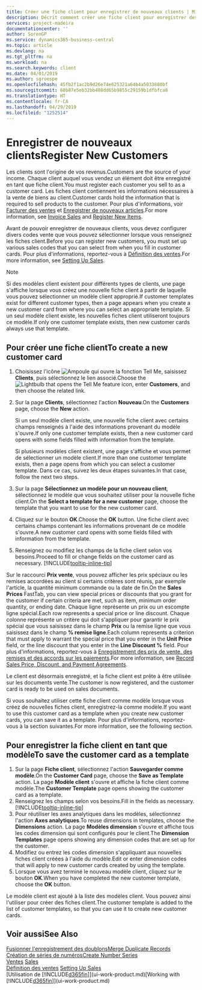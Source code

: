 ```yaml
---
title: Créer une fiche client pour enregistrer de nouveaux clients | Microsoft Docs
description: Décrit comment créer une fiche client pour enregistrer des informations sur chaque nouveau client ou client auquel vous vendez.
services: project-madeira
documentationcenter: ''
author: SorenGP
ms.service: dynamics365-business-central
ms.topic: article
ms.devlang: na
ms.tgt_pltfrm: na
ms.workload: na
ms.search.keywords: client
ms.date: 04/01/2019
ms.author: sgroespe
ms.openlocfilehash: 45fb2f1ac2b9d26e74e625321a64b4a5033880bf
ms.sourcegitcommit: 60b87e5eb32bb408dd65b9855c29159b1dfbfca8
ms.translationtype: HT
ms.contentlocale: fr-CA
ms.lasthandoff: 04/29/2019
ms.locfileid: "1252514"
---
```

# <a name="register-new-customers"></a><span data-ttu-id="59e22-103">Enregistrer de nouveaux clients</span><span class="sxs-lookup"><span data-stu-id="59e22-103">Register New Customers</span></span>
<span data-ttu-id="59e22-104">Les clients sont l'origine de vos revenus.</span><span class="sxs-lookup"><span data-stu-id="59e22-104">Customers are the source of your income.</span></span> <span data-ttu-id="59e22-105">Chaque client auquel vous vendez un élément doit être enregistré en tant que fiche client.</span><span class="sxs-lookup"><span data-stu-id="59e22-105">You must register each customer you sell to as a customer card.</span></span> <span data-ttu-id="59e22-106">Les fiches client contiennent les informations nécessaires à la vente de biens au client.</span><span class="sxs-lookup"><span data-stu-id="59e22-106">Customer cards hold the information that is required to sell products to the customer.</span></span> <span data-ttu-id="59e22-107">Pour plus d'informations, voir [Facturer des ventes](sales-how-invoice-sales.md) et [Enregistrer de nouveaux articles](inventory-how-register-new-items.md).</span><span class="sxs-lookup"><span data-stu-id="59e22-107">For more information, see [Invoice Sales](sales-how-invoice-sales.md) and [Register New Items](inventory-how-register-new-items.md).</span></span>  

<span data-ttu-id="59e22-108">Avant de pouvoir enregistrer de nouveaux clients, vous devez configurer divers codes vente que vous pouvez sélectionner lorsque vous renseignez les fiches client.</span><span class="sxs-lookup"><span data-stu-id="59e22-108">Before you can register new customers, you must set up various sales codes that you can select from when you fill in customer cards.</span></span> <span data-ttu-id="59e22-109">Pour plus d'informations, reportez-vous à [Définition des ventes](sales-setup-sales.md).</span><span class="sxs-lookup"><span data-stu-id="59e22-109">For more information, see [Setting Up Sales](sales-setup-sales.md).</span></span>

> [!NOTE]  
>   <span data-ttu-id="59e22-110">Si des modèles client existent pour différents types de clients, une page s'affiche lorsque vous créez une nouvelle fiche client à partir de laquelle vous pouvez sélectionner un modèle client approprié.</span><span class="sxs-lookup"><span data-stu-id="59e22-110">If customer templates exist for different customer types, then a page appears when you create a new customer card from where you can select an appropriate template.</span></span> <span data-ttu-id="59e22-111">Si un seul modèle client existe, les nouvelles fiches client utiliseront toujours ce modèle.</span><span class="sxs-lookup"><span data-stu-id="59e22-111">If only one customer template exists, then new customer cards always use that template.</span></span>

## <a name="to-create-a-new-customer-card"></a><span data-ttu-id="59e22-112">Pour créer une fiche client</span><span class="sxs-lookup"><span data-stu-id="59e22-112">To create a new customer card</span></span>
1. <span data-ttu-id="59e22-113">Choisissez l'icône ![Ampoule qui ouvre la fonction Tell Me](media/ui-search/search_small.png "Dites-moi ce que vous voulez faire"), saisissez **Clients**, puis sélectionnez le lien associé.</span><span class="sxs-lookup"><span data-stu-id="59e22-113">Choose the ![Lightbulb that opens the Tell Me feature](media/ui-search/search_small.png "Tell me what you want to do") icon, enter **Customers**, and then choose the related link.</span></span>  
2. <span data-ttu-id="59e22-114">Sur la page **Clients**, sélectionnez l'action **Nouveau**.</span><span class="sxs-lookup"><span data-stu-id="59e22-114">On the **Customers** page, choose the **New** action.</span></span>

    <span data-ttu-id="59e22-115">Si un seul modèle client existe, une nouvelle fiche client avec certains champs renseignés à l'aide des informations provenant du modèle s'ouvre.</span><span class="sxs-lookup"><span data-stu-id="59e22-115">If only one customer template exists, then a new customer card opens with some fields filled with information from the template.</span></span>

    <span data-ttu-id="59e22-116">Si plusieurs modèles client existent, une page s'affiche et vous permet de sélectionner un modèle client.</span><span class="sxs-lookup"><span data-stu-id="59e22-116">If more than one customer template exists, then a page opens from which you can select a customer template.</span></span> <span data-ttu-id="59e22-117">Dans ce cas, suivez les deux étapes suivantes.</span><span class="sxs-lookup"><span data-stu-id="59e22-117">In that case, follow the next two steps.</span></span>
3. <span data-ttu-id="59e22-118">Sur la page **Sélectionnez un modèle pour un nouveau client**, sélectionnez le modèle que vous souhaitez utiliser pour la nouvelle fiche client.</span><span class="sxs-lookup"><span data-stu-id="59e22-118">On the **Select a template for a new customer** page, choose the template that you want to use for the new customer card.</span></span>
4. <span data-ttu-id="59e22-119">Cliquez sur le bouton **OK**.</span><span class="sxs-lookup"><span data-stu-id="59e22-119">Choose the **OK** button.</span></span> <span data-ttu-id="59e22-120">Une fiche client avec certains champs contenant les informations provenant de ce modèle s'ouvre.</span><span class="sxs-lookup"><span data-stu-id="59e22-120">A new customer card opens with some fields filled with information from the template.</span></span>  
5. <span data-ttu-id="59e22-121">Renseignez ou modifiez les champs de la fiche client selon vos besoins.</span><span class="sxs-lookup"><span data-stu-id="59e22-121">Proceed to fill or change fields on the customer card as necessary.</span></span> [!INCLUDE[tooltip-inline-tip](includes/tooltip-inline-tip_md.md)]

<span data-ttu-id="59e22-122">Sur le raccourci **Prix vente**, vous pouvez afficher les prix spéciaux ou les remises accordées au client si certains critères sont réunis, par exemple l'article, la quantité minimum commande ou la date de fin.</span><span class="sxs-lookup"><span data-stu-id="59e22-122">On the **Sales Prices** FastTab, you can view special prices or discounts that you grant for the customer if certain criteria are met, such as item, minimum order quantity, or ending date.</span></span> <span data-ttu-id="59e22-123">Chaque ligne représente un prix ou un escompte ligne spécial.</span><span class="sxs-lookup"><span data-stu-id="59e22-123">Each row represents a special price or line discount.</span></span> <span data-ttu-id="59e22-124">Chaque colonne représente un critère qui doit s'appliquer pour garantir le prix spécial que vous saisissez dans le champ **Prix** ou la remise ligne que vous saisissez dans le champ **% remise ligne**.</span><span class="sxs-lookup"><span data-stu-id="59e22-124">Each column represents a criterion that must apply to warrant the special price that you enter in the **Unit Price** field, or the line discount that you enter in the **Line Discount %** field.</span></span> <span data-ttu-id="59e22-125">Pour plus d'informations, reportez-vous à [Enregistrement des prix de vente, des remises et des accords sur les paiements](sales-how-record-sales-price-discount-payment-agreements.md).</span><span class="sxs-lookup"><span data-stu-id="59e22-125">For more information, see [Record Sales Price, Discount, and Payment Agreements](sales-how-record-sales-price-discount-payment-agreements.md).</span></span>

<span data-ttu-id="59e22-126">Le client est désormais enregistré, et la fiche client est prête à être utilisée sur les documents vente.</span><span class="sxs-lookup"><span data-stu-id="59e22-126">The customer is now registered, and the customer card is ready to be used on sales documents.</span></span>

<span data-ttu-id="59e22-127">Si vous souhaitez utiliser cette fiche client comme modèle lorsque vous créez de nouvelles fiches client, enregistrez-la comme modèle.</span><span class="sxs-lookup"><span data-stu-id="59e22-127">If you want to use this customer card as a template when you create new customer cards, you can save it as a template.</span></span> <span data-ttu-id="59e22-128">Pour plus d'informations, reportez-vous à la section suivantes.</span><span class="sxs-lookup"><span data-stu-id="59e22-128">For more information, see the following section.</span></span>

## <a name="to-save-the-customer-card-as-a-template"></a><span data-ttu-id="59e22-129">Pour enregistrer la fiche client en tant que modèle</span><span class="sxs-lookup"><span data-stu-id="59e22-129">To save the customer card as a template</span></span>
1. <span data-ttu-id="59e22-130">Sur la page **Fiche client**, sélectionnez l'action **Sauvegarder comme modèle**.</span><span class="sxs-lookup"><span data-stu-id="59e22-130">On the **Customer Card** page, choose the **Save as Template** action.</span></span> <span data-ttu-id="59e22-131">La page **Modèle client** s'ouvre et affiche la fiche client comme modèle.</span><span class="sxs-lookup"><span data-stu-id="59e22-131">The **Customer Template** page opens showing the customer card as a template.</span></span>
2. <span data-ttu-id="59e22-132">Renseignez les champs selon vos besoins.</span><span class="sxs-lookup"><span data-stu-id="59e22-132">Fill in the fields as necessary.</span></span> [!INCLUDE[tooltip-inline-tip](includes/tooltip-inline-tip_md.md)]
3. <span data-ttu-id="59e22-133">Pour réutiliser les axes analytiques dans les modèles, sélectionnez l'action **Axes analytiques**.</span><span class="sxs-lookup"><span data-stu-id="59e22-133">To reuse dimensions in templates, choose the **Dimensions** action.</span></span> <span data-ttu-id="59e22-134">La page **Modèles dimension** s'ouvre et affiche tous les codes dimension qui sont configurés pour le client.</span><span class="sxs-lookup"><span data-stu-id="59e22-134">The **Dimension Templates** page opens showing any dimension codes that are set up for the customer.</span></span>
4. <span data-ttu-id="59e22-135">Modifiez ou entrez les codes dimension s'appliquant aux nouvelles fiches client créées à l'aide du modèle.</span><span class="sxs-lookup"><span data-stu-id="59e22-135">Edit or enter dimension codes that will apply to new customer cards created by using the template.</span></span>  
5. <span data-ttu-id="59e22-136">Lorsque vous avez terminé le nouveau modèle client, cliquez sur le bouton **OK**.</span><span class="sxs-lookup"><span data-stu-id="59e22-136">When you have completed the new customer template, choose the **OK** button.</span></span>

<span data-ttu-id="59e22-137">Le modèle client est ajouté à la liste des modèles client. Vous pouvez ainsi l'utiliser pour créer des fiches client.</span><span class="sxs-lookup"><span data-stu-id="59e22-137">The customer template is added to the list of customer templates, so that you can use it to create new customer cards.</span></span>

## <a name="see-also"></a><span data-ttu-id="59e22-138">Voir aussi</span><span class="sxs-lookup"><span data-stu-id="59e22-138">See Also</span></span>
[<span data-ttu-id="59e22-139">Fusionner l'enregistrement des doublons</span><span class="sxs-lookup"><span data-stu-id="59e22-139">Merge Duplicate Records</span></span>](sales-how-merge-duplicate-records.md)  
[<span data-ttu-id="59e22-140">Création de séries de numéros</span><span class="sxs-lookup"><span data-stu-id="59e22-140">Create Number Series</span></span>](ui-create-number-series.md)  
<span data-ttu-id="59e22-141">[Ventes](sales-manage-sales.md)  </span><span class="sxs-lookup"><span data-stu-id="59e22-141">[Sales](sales-manage-sales.md)  </span></span>  
<span data-ttu-id="59e22-142">[Définition des ventes](sales-setup-sales.md)  </span><span class="sxs-lookup"><span data-stu-id="59e22-142">[Setting Up Sales](sales-setup-sales.md)  </span></span>  
<span data-ttu-id="59e22-143">[Utilisation de [!INCLUDE[d365fin](includes/d365fin_md.md)]](ui-work-product.md)</span><span class="sxs-lookup"><span data-stu-id="59e22-143">[Working with [!INCLUDE[d365fin](includes/d365fin_md.md)]](ui-work-product.md)</span></span>
